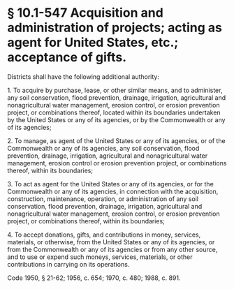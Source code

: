 # § 10.1-547 Acquisition and administration of projects; acting as agent for United States, etc.; acceptance of gifts.

<p>Districts shall have the following additional authority:</p><p>1. To acquire by purchase, lease, or other similar means, and to administer, any soil conservation, flood prevention, drainage, irrigation, agricultural and nonagricultural water management, erosion control, or erosion prevention project, or combinations thereof, located within its boundaries undertaken by the United States or any of its agencies, or by the Commonwealth or any of its agencies;</p><p>2. To manage, as agent of the United States or any of its agencies, or of the Commonwealth or any of its agencies, any soil conservation, flood prevention, drainage, irrigation, agricultural and nonagricultural water management, erosion control or erosion prevention project, or combinations thereof, within its boundaries;</p><p>3. To act as agent for the United States or any of its agencies, or for the Commonwealth or any of its agencies, in connection with the acquisition, construction, maintenance, operation, or administration of any soil conservation, flood prevention, drainage, irrigation, agricultural and nonagricultural water management, erosion control, or erosion prevention project, or combinations thereof, within its boundaries;</p><p>4. To accept donations, gifts, and contributions in money, services, materials, or otherwise, from the United States or any of its agencies, or from the Commonwealth or any of its agencies or from any other source, and to use or expend such moneys, services, materials, or other contributions in carrying on its operations.</p><p>Code 1950, § 21-62; 1956, c. 654; 1970, c. 480; 1988, c. 891.</p>